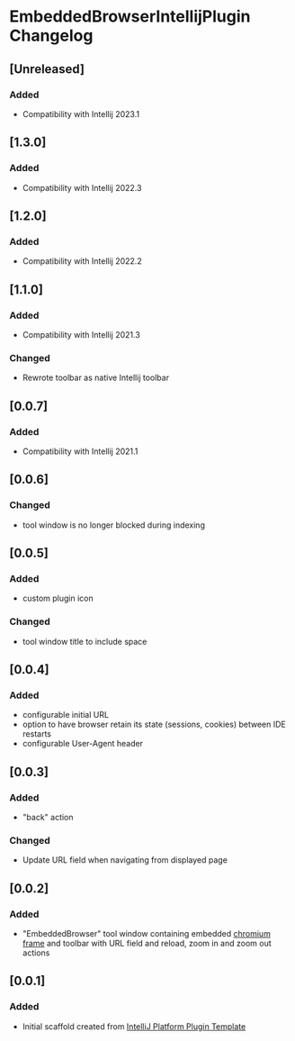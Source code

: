 <!-- Keep a Changelog guide -> https://keepachangelog.com -->

# EmbeddedBrowserIntellijPlugin Changelog

## [Unreleased]
### Added
- Compatibility with Intellij 2023.1

## [1.3.0]
### Added
- Compatibility with Intellij 2022.3

## [1.2.0]
### Added
- Compatibility with Intellij 2022.2

## [1.1.0]
### Added
- Compatibility with Intellij 2021.3

### Changed
- Rewrote toolbar as native Intellij toolbar

## [0.0.7]
### Added
- Compatibility with Intellij 2021.1

## [0.0.6]
### Changed
- tool window is no longer blocked during indexing

## [0.0.5]
### Added
- custom plugin icon

### Changed
- tool window title to include space

## [0.0.4]
### Added
- configurable initial URL
- option to have browser retain its state (sessions, cookies) between IDE restarts
- configurable User-Agent header

## [0.0.3]
### Added
- "back" action
  

### Changed
-  Update URL field when navigating from displayed page

## [0.0.2]
### Added
- "EmbeddedBrowser" tool window containing embedded [chromium frame](https://plugins.jetbrains.com/docs/intellij/jcef.html) and toolbar with URL field and reload, zoom in and zoom out actions

## [0.0.1]
### Added
- Initial scaffold created from [IntelliJ Platform Plugin Template](https://github.com/JetBrains/intellij-platform-plugin-template)
